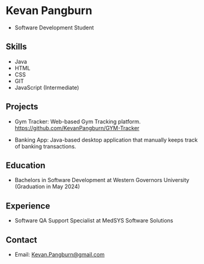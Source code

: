 # Kevan Pangburn

* Software Development Student

## Skills

* Java
* HTML
* CSS
* GIT
* JavaScript (Intermediate)

## Projects

* Gym Tracker: Web-based Gym Tracking platform. https://github.com/KevanPangburn/GYM-Tracker

* Banking App: Java-based desktop application that manually keeps track of banking transactions.

## Education

* Bachelors in Software Development at Western Governors University (Graduation in May 2024)

## Experience

* Software QA Support Specialist at MedSYS Software Solutions

## Contact

* Email: Kevan.Pangburn@gmail.com